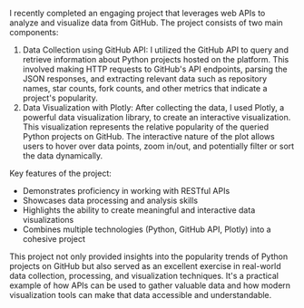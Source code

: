 I recently completed an engaging project that leverages web APIs to analyze and visualize data from GitHub. The project consists of two main components:

1. Data Collection using GitHub API:
I utilized the GitHub API to query and retrieve information about Python projects hosted on the platform.
This involved making HTTP requests to GitHub's API endpoints, parsing the JSON responses, and extracting relevant data such as repository names, star counts, fork counts, and other metrics that indicate a project's popularity.
3. Data Visualization with Plotly:
After collecting the data, I used Plotly, a powerful data visualization library, to create an interactive visualization.
 This visualization represents the relative popularity of the queried Python projects on GitHub. The interactive nature of the plot allows users to hover over data points, zoom in/out, and potentially filter or sort the data dynamically.

Key features of the project:

* Demonstrates proficiency in working with RESTful APIs
* Showcases data processing and analysis skills
* Highlights the ability to create meaningful and interactive data visualizations
* Combines multiple technologies (Python, GitHub API, Plotly) into a cohesive project

This project not only provided insights into the popularity trends of Python projects on GitHub but also served as an excellent exercise in real-world data collection, processing, and visualization techniques.
 It's a practical example of how APIs can be used to gather valuable data and how modern visualization tools can make that data accessible and understandable.
